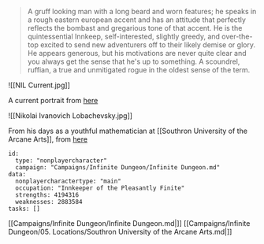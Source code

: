 > A gruff looking man with a long beard and worn features; he speaks in a rough eastern european accent and has an attitude that perfectly reflects the bombast and gregarious tone of that accent. He is the quintessential Innkeep, self-interested, slightly greedy, and over-the-top excited to send new adventurers off to their likely demise or glory. He appears generous, but his motivations are never quite clear and you always get the sense that he's up to something. A scoundrel, ruffian, a true and unmitigated rogue in the oldest sense of the term.


![[NIL Current.jpg]]

A current portrait from [here](https://www.deviantart.com/dndheadshots/art/The-Barkeep-Having-A-Drink-After-A-Long-Day-At-Wor-965844414)


![[Nikolai Ivanovich Lobachevsky.jpg]]

From his days as a youthful mathematician at [[Southron University of the Arcane Arts]], from [here](https://mathshistory.st-andrews.ac.uk/Biographies/Lobachevsky/pictdisplay/)

```RpgManager4
id: 
  type: "nonplayercharacter"
  campaign: "Campaigns/Infinite Dungeon/Infinite Dungeon.md"
data: 
  nonplayercharactertype: "main"
  occupation: "Innkeeper of the Pleasantly Finite"
  strengths: 4194316
  weaknesses: 2883584
tasks: []
```


[[Campaigns/Infinite Dungeon/Infinite Dungeon.md|]]
[[Campaigns/Infinite Dungeon/05. Locations/Southron University of the Arcane Arts.md|]]